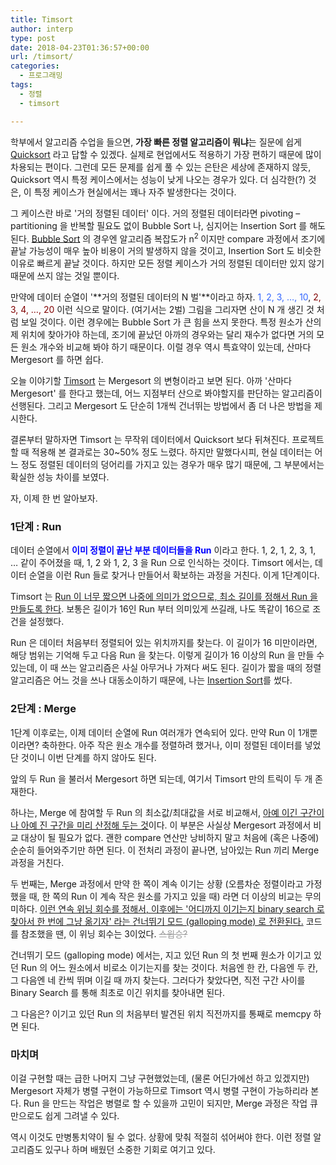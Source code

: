 ```yaml
---
title: Timsort
author: interp
type: post
date: 2018-04-23T01:36:57+00:00
url: /timsort/
categories:
  - 프로그래밍
tags:
  - 정렬
  - timsort

---
```

학부에서 알고리즘 수업을 들으면, **가장 빠른 정렬 알고리즘이 뭐냐**는 질문에 쉽게 [Quicksort][1] 라고 답할 수 있겠다. 실제로 현업에서도 적용하기 가장 편하기 때문에 많이 차용되는 편이다. 그런데 모든 문제를 쉽게 풀 수 있는 은탄은 세상에 존재하지 않듯, Quicksort 역시 특정 케이스에서는 성능이 낮게 나오는 경우가 있다. 더 심각한(?) 것은, 이 특정 케이스가 현실에서는 꽤나 자주 발생한다는 것이다.

그 케이스란 바로 '거의 정렬된 데이터' 이다. 거의 정렬된 데이터라면 pivoting &#8211; partitioning 을 반복할 필요도 없이 Bubble Sort 나, 심지어는 Insertion Sort 를 해도 된다. [Bubble Sort][2] 의 경우엔 알고리즘 복잡도가 n<sup>2 </sup>이지만 compare 과정에서 조기에 끝날 가능성이 매우 높아 비용이 거의 발생하지 않을 것이고, Insertion Sort 도 비슷한 이유로 빠르게 끝날 것이다. 하지만 모든 정렬 케이스가 거의 정렬된 데이터만 있지 않기 때문에 쓰지 않는 것일 뿐이다.

만약에 데이터 순열이 '**거의 정렬된 데이터의 N 벌'**이라고 하자. <span style="color: #3366ff;">1, 2, 3, &#8230;, 10</span>, <span style="color: #800000;">2, 3, 4, &#8230;, 20</span> 이런 식으로 말이다. (여기서는 2벌) 그림을 그리자면 산이 N 개 생긴 것 처럼 보일 것이다. 이런 경우에는 Bubble Sort 가 큰 힘을 쓰지 못한다. 특정 원소가 산의 제 위치에 찾아가야 하는데, 조기에 끝났던 아까의 경우와는 달리 재수가 없다면 거의 모든 원소 개수와 비교해 봐야 하기 때문이다. 이럴 경우 역시 특효약이 있는데, 산마다 Mergesort 를 하면 쉽다.

오늘 이야기할 [Timsort][3] 는 Mergesort 의 변형이라고 보면 된다. 아까 '산마다 Mergesort' 를 한다고 했는데, 어느 지점부터 산으로 봐야할지를 판단하는 알고리즘이 선행된다. 그리고 Mergesort 도 단순히 1개씩 건너뛰는 방법에서 좀 더 나은 방법을 제시한다.

결론부터 말하자면 Timsort 는 무작위 데이터에서 Quicksort 보다 뒤쳐진다. 프로젝트할 때 적용해 본 결과로는 30~50% 정도 느렸다. 하지만 말했다시피, 현실 데이터는 어느 정도 정렬된 데이터의 덩어리를 가지고 있는 경우가 매우 많기 때문에, 그 부분에서는 확실한 성능 차이를 보였다.

자, 이제 한 번 알아보자.

### 1단계 : Run

데이터 순열에서 **<span style="color: #0000ff;">이미 정렬이 끝난 부분 데이터들을 Run</span>** 이라고 한다. 1, 2, 1, 2, 3, 1, &#8230; 같이 주어졌을 때, 1, 2 와 1, 2, 3 을 Run 으로 인식하는 것이다. Timsort 에서는, 데이터 순열을 이런 Run 들로 찾거나 만들어서 확보하는 과정을 거친다. 이게 1단계이다.

Timsort 는 <span style="text-decoration: underline;">Run 이 너무 짧으면 나중에 의미가 없으므로, 최소 길이를 정해서 Run 을 만들도록 한다</span>. 보통은 길이가 16인 Run 부터 의미있게 쓰길래, 나도 똑같이 16으로 조건을 설정했다.

Run 은 데이터 처음부터 정렬되어 있는 위치까지를 찾는다. 이 길이가 16 미만이라면, 해당 범위는 기억해 두고 다음 Run 을 찾는다. 이렇게 길이가 16 이상의 Run 을 만들 수 있는데, 이 때 쓰는 알고리즘은 사실 아무거나 가져다 써도 된다. 길이가 짧을 때의 정렬 알고리즘은 어느 것을 쓰나 대동소이하기 때문에, 나는 [Insertion Sort][4]를 썼다.

### 2단계 : Merge

1단계 이후로는, 이제 데이터 순열에 Run 여러개가 연속되어 있다. 만약 Run 이 1개뿐이라면? 축하한다. 아주 작은 원소 개수를 정렬하려 했거나, 이미 정렬된 데이터를 넣었단 것이니 이번 단계를 하지 않아도 된다.

앞의 두 Run 을 불러서 Mergesort 하면 되는데, 여기서 Timsort 만의 트릭이 두 개 존재한다.

하나는, Merge 에 참여할 두 Run 의 최소값/최대값을 서로 비교해서, <span style="text-decoration: underline;">아예 이긴 구간이나 아예 진 구간을 미리 산정해 두는 것</span>이다. 이 부분은 사실상 Mergesort 과정에서 비교 대상이 될 필요가 없다. 괜한 compare 연산만 낭비하지 말고 처음에 (혹은 나중에) 순순히 들어와주기만 하면 된다. 이 전처리 과정이 끝나면, 남아있는 Run 끼리 Merge 과정을 거친다.

두 번째는, Merge 과정에서 만약 한 쪽이 계속 이기는 상황 (오름차순 정렬이라고 가정했을 때, 한 쪽의 Run 이 계속 작은 원소를 가지고 있을 때) 라면 더 이상의 비교는 무의미하다. <span style="text-decoration: underline;">이런 연속 위닝 회수를 정해서, 이후에는 '어디까지 이기는지 binary search 로 찾아서 한 번에 그냥 옮기자' 라는 건너뛰기 모드 (galloping mode) 로 전환된다.</span> 코드를 참조했을 땐, 이 위닝 회수는 3이었다. <span style="color: #999999;"><del>스윕승?</del></span>

건너뛰기 모드 (galloping mode) 에서는, 지고 있던 Run 의 첫 번째 원소가 이기고 있던 Run 의 어느 원소에서 비로소 이기는지를 찾는 것이다. 처음엔 한 칸, 다음엔 두 칸, 그 다음엔 네 칸씩 뛰며 이길 때 까지 찾는다. 그러다가 찾았다면, 직전 구간 사이를 Binary Search 를 통해 최초로 이긴 위치를 찾아내면 된다.

그 다음은? 이기고 있던 Run 의 처음부터 발견된 위치 직전까지를 통째로 memcpy 하면 된다.

### 마치며

이걸 구현할 때는 급한 나머지 그냥 구현했었는데, (물론 어딘가에선 하고 있겠지만) Mergesort 자체가 병렬 구현이 가능하므로 Timsort 역시 병렬 구현이 가능하리라 본다. Run 을 만드는 작업은 병렬로 할 수 있을까 고민이 되지만, Merge 과정은 작업 큐만으로도 쉽게 그려낼 수 있다.

역시 이것도 만병통치약이 될 수 없다. 상황에 맞춰 적절히 섞어써야 한다. 이런 정렬 알고리즘도 있구나 하며 배웠던 소중한 기회로 여기고 있다.

 [1]: https://www.toptal.com/developers/sorting-algorithms/quick-sort
 [2]: https://ko.wikipedia.org/wiki/%EA%B1%B0%ED%92%88_%EC%A0%95%EB%A0%AC
 [3]: https://en.wikipedia.org/wiki/Timsort
 [4]: https://ko.wikipedia.org/wiki/%EC%82%BD%EC%9E%85_%EC%A0%95%EB%A0%AC
